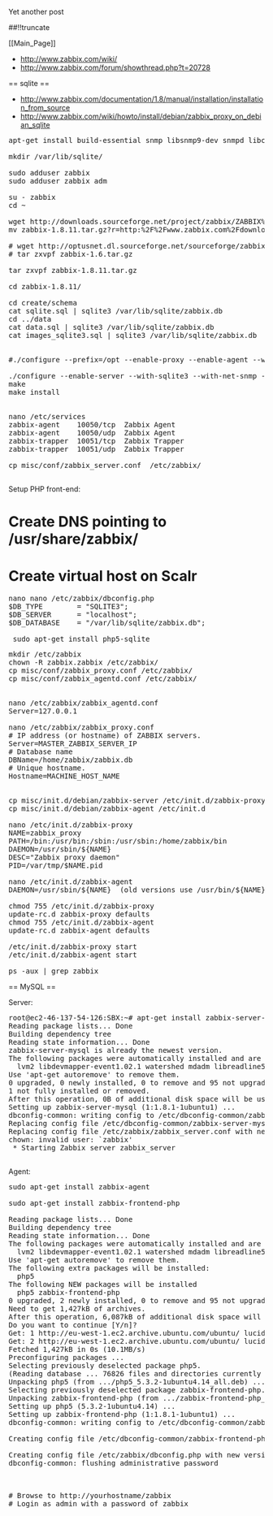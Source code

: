 Yet another post

[meta:author]: <> (Jonas Colmsjo)
[meta:title]: <> (Zabbix.md)
[meta:date]: <> (2012-01-01)
[meta:nested:key]: <> (Metadata value)

##!!truncate


[[Main_Page]]

* http://www.zabbix.com/wiki/
* http://www.zabbix.com/forum/showthread.php?t=20728

== sqlite ==

* http://www.zabbix.com/documentation/1.8/manual/installation/installation_from_source
* http://www.zabbix.com/wiki/howto/install/debian/zabbix_proxy_on_debian_sqlite

<pre>
apt-get install build-essential snmp libsnmp9-dev snmpd libcurl3-dev fping curl sqlite libsqlite3-dev ntpdate libiksemel-dev

mkdir /var/lib/sqlite/

sudo adduser zabbix
sudo adduser zabbix adm

su - zabbix
cd ~

wget http://downloads.sourceforge.net/project/zabbix/ZABBIX%20Latest%20Stable/1.8.11/zabbix-1.8.11.tar.gz?r=http%3A%2F%2Fwww.zabbix.com%2Fdownload.php&ts=1333394819&use_mirror=ignum
mv zabbix-1.8.11.tar.gz?r=http:%2F%2Fwww.zabbix.com%2Fdownload.php zabbix-1.8.11.tar.gz

# wget http://optusnet.dl.sourceforge.net/sourceforge/zabbix/zabbix-1.6.tar.gz
# tar zxvpf zabbix-1.6.tar.gz

tar zxvpf zabbix-1.8.11.tar.gz

cd zabbix-1.8.11/

cd create/schema
cat sqlite.sql | sqlite3 /var/lib/sqlite/zabbix.db 
cd ../data 
cat data.sql | sqlite3 /var/lib/sqlite/zabbix.db
cat images_sqlite3.sql | sqlite3 /var/lib/sqlite/zabbix.db


#./configure --prefix=/opt --enable-proxy --enable-agent --with-sqlite3 --with-net-snmp --with-libcurl &amp;&amp; make

./configure --enable-server --with-sqlite3 --with-net-snmp --with-jabber --with-libcurl
make
make install


nano /etc/services
zabbix-agent    10050/tcp  Zabbix Agent
zabbix-agent    10050/udp  Zabbix Agent
zabbix-trapper  10051/tcp  Zabbix Trapper
zabbix-trapper  10051/udp  Zabbix Trapper 

cp misc/conf/zabbix_server.conf  /etc/zabbix/

</pre>


Setup PHP front-end:
# Create DNS pointing to /usr/share/zabbix/
# Create virtual host on Scalr

<pre>
nano nano /etc/zabbix/dbconfig.php 
$DB_TYPE        = "SQLITE3";
$DB_SERVER      = "localhost";
$DB_DATABASE    = "/var/lib/sqlite/zabbix.db";

 sudo apt-get install php5-sqlite
</pre>


<pre>
mkdir /etc/zabbix
chown -R zabbix.zabbix /etc/zabbix/
cp misc/conf/zabbix_proxy.conf /etc/zabbix/
cp misc/conf/zabbix_agentd.conf /etc/zabbix/


nano /etc/zabbix/zabbix_agentd.conf
Server=127.0.0.1

nano /etc/zabbix/zabbix_proxy.conf
# IP address (or hostname) of ZABBIX servers.
Server=MASTER_ZABBIX_SERVER_IP
# Database name
DBName=/home/zabbix/zabbix.db
# Unique hostname.
Hostname=MACHINE_HOST_NAME


cp misc/init.d/debian/zabbix-server /etc/init.d/zabbix-proxy
cp misc/init.d/debian/zabbix-agent /etc/init.d

nano /etc/init.d/zabbix-proxy
NAME=zabbix_proxy
PATH=/bin:/usr/bin:/sbin:/usr/sbin:/home/zabbix/bin
DAEMON=/usr/sbin/${NAME}
DESC="Zabbix proxy daemon"
PID=/var/tmp/$NAME.pid

nano /etc/init.d/zabbix-agent
DAEMON=/usr/sbin/${NAME}  (old versions use /usr/bin/${NAME})

chmod 755 /etc/init.d/zabbix-proxy
update-rc.d zabbix-proxy defaults
chmod 755 /etc/init.d/zabbix-agent
update-rc.d zabbix-agent defaults

/etc/init.d/zabbix-proxy start
/etc/init.d/zabbix-agent start

ps -aux | grep zabbix
</pre>


== MySQL ==

Server:
<pre>
root@ec2-46-137-54-126:SBX:~# apt-get install zabbix-server-mysql
Reading package lists... Done
Building dependency tree       
Reading state information... Done
zabbix-server-mysql is already the newest version.
The following packages were automatically installed and are no longer required:
  lvm2 libdevmapper-event1.02.1 watershed mdadm libreadline5 ri1.8
Use 'apt-get autoremove' to remove them.
0 upgraded, 0 newly installed, 0 to remove and 95 not upgraded.
1 not fully installed or removed.
After this operation, 0B of additional disk space will be used.
Setting up zabbix-server-mysql (1:1.8.1-1ubuntu1) ...
dbconfig-common: writing config to /etc/dbconfig-common/zabbix-server-mysql.conf
Replacing config file /etc/dbconfig-common/zabbix-server-mysql.conf with new version
Replacing config file /etc/zabbix/zabbix_server.conf with new version
chown: invalid user: `zabbix'
 * Starting Zabbix server zabbix_server                                                        [ OK ] 

</pre>


Agent:
<pre>
sudo apt-get install zabbix-agent

sudo apt-get install zabbix-frontend-php

Reading package lists... Done
Building dependency tree       
Reading state information... Done
The following packages were automatically installed and are no longer required:
  lvm2 libdevmapper-event1.02.1 watershed mdadm libreadline5 ri1.8
Use 'apt-get autoremove' to remove them.
The following extra packages will be installed:
  php5
The following NEW packages will be installed
  php5 zabbix-frontend-php
0 upgraded, 2 newly installed, 0 to remove and 95 not upgraded.
Need to get 1,427kB of archives.
After this operation, 6,087kB of additional disk space will be used.
Do you want to continue [Y/n]? 
Get: 1 http://eu-west-1.ec2.archive.ubuntu.com/ubuntu/ lucid-updates/main php5 5.3.2-1ubuntu4.14 [1,114B]
Get: 2 http://eu-west-1.ec2.archive.ubuntu.com/ubuntu/ lucid/universe zabbix-frontend-php 1:1.8.1-1ubuntu1 [1,426kB]
Fetched 1,427kB in 0s (10.1MB/s)        
Preconfiguring packages ...
Selecting previously deselected package php5.
(Reading database ... 76826 files and directories currently installed.)
Unpacking php5 (from .../php5_5.3.2-1ubuntu4.14_all.deb) ...
Selecting previously deselected package zabbix-frontend-php.
Unpacking zabbix-frontend-php (from .../zabbix-frontend-php_1%3a1.8.1-1ubuntu1_all.deb) ...
Setting up php5 (5.3.2-1ubuntu4.14) ...
Setting up zabbix-frontend-php (1:1.8.1-1ubuntu1) ...
dbconfig-common: writing config to /etc/dbconfig-common/zabbix-frontend-php.conf

Creating config file /etc/dbconfig-common/zabbix-frontend-php.conf with new version

Creating config file /etc/zabbix/dbconfig.php with new version
dbconfig-common: flushing administrative password



# Browse to http://yourhostname/zabbix
# Login as admin with a password of zabbix

</pre>
